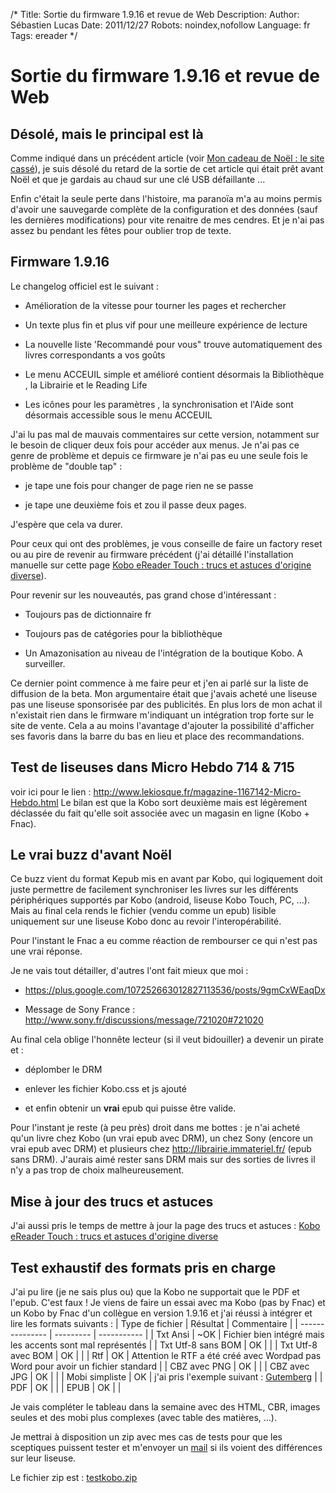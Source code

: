 /*
Title: Sortie du firmware 1.9.16 et revue de Web
Description: 
Author: Sébastien Lucas
Date: 2011/12/27
Robots: noindex,nofollow
Language: fr
Tags: ereader
*/
# Sortie du firmware 1.9.16 et revue de Web

## Désolé, mais le principal est là
Comme indiqué dans un précédent article (voir [Mon cadeau de Noël : le site cassé](/blog/cadeau-noel-site-out)), je suis désolé du retard de la sortie de cet article qui était prêt avant Noël et que je gardais au chaud sur une clé USB défaillante ...

Enfin c'était la seule perte dans l'histoire, ma paranoïa m'a au moins permis d'avoir une sauvegarde complète de la configuration et des données (sauf les dernières modifications) pour vite renaitre de mes cendres. Et je n'ai pas assez bu pendant les fêtes pour oublier trop de texte.

## Firmware 1.9.16

Le changelog officiel est le suivant :

*	Amélioration de la vitesse pour tourner les pages et rechercher

*	Un texte plus fin et plus vif pour une meilleure expérience de lecture

*	La nouvelle liste 'Recommandé pour vous" trouve automatiquement des livres correspondants a vos goûts

*	Le menu ACCEUIL simple et amélioré contient désormais la Bibliothèque , la Librairie et le Reading Life

*	Les icônes pour les paramètres , la synchronisation et l'Aide sont désormais accessible sous le menu ACCEUIL
  
J'ai lu pas mal de mauvais commentaires sur cette version, notamment sur le besoin de cliquer deux fois pour accéder aux menus. Je n'ai pas ce genre de problème et depuis ce firmware je n'ai pas eu une seule fois le problème de "double tap" : 

*	je tape une fois pour changer de page rien ne se passe

*	je tape une deuxième fois et zou il passe deux pages.

J'espère que cela va durer.

Pour ceux qui ont des problèmes, je vous conseille de faire un factory reset ou au pire de revenir au firmware précédent (j'ai détaillé l'installation manuelle sur cette page [Kobo eReader Touch : trucs et astuces d'origine diverse](/blog/kobo-ereader-touch-5)).
  
Pour revenir sur les nouveautés, pas grand chose d'intéressant :

*	Toujours pas de dictionnaire fr

*	Toujours pas de catégories pour la bibliothèque

*	Un Amazonisation au niveau de l'intégration de la boutique Kobo. A surveiller.

Ce dernier point commence à me faire peur et j'en ai parlé sur la liste de diffusion de la beta. Mon argumentaire était que j'avais acheté une liseuse pas une liseuse sponsorisée par des publicités. En plus lors de mon achat il n'existait rien dans le firmware m'indiquant un intégration trop forte sur le site de vente. Cela a au moins l'avantage d'ajouter la possibilité d'afficher ses favoris dans la barre du bas en lieu et place des recommandations.
## Test de liseuses dans Micro Hebdo 714 & 715

voir ici pour le lien : http://www.lekiosque.fr/magazine-1167142-Micro-Hebdo.html
Le bilan est que la Kobo sort deuxième mais est légèrement déclassée du fait qu'elle soit associée avec un magasin en ligne (Kobo + Fnac).
## Le vrai buzz d'avant Noël

Ce buzz vient du format Kepub mis en avant par Kobo, qui logiquement doit juste permettre de facilement synchroniser les livres sur les différents périphériques supportés par Kobo (android, liseuse Kobo Touch, PC, ...). Mais au final cela rends le fichier (vendu comme un epub) lisible uniquement sur une liseuse Kobo donc au revoir l'interopérabilité.

Pour l'instant le Fnac a eu comme réaction de rembourser ce qui n'est pas une vrai réponse.

Je ne vais tout détailler, d'autres l'ont fait mieux que moi : 

*	https://plus.google.com/107252663012827113536/posts/9gmCxWEaqDx

*	Message de Sony France : http://www.sony.fr/discussions/message/721020#721020
  
Au final cela oblige l'honnête lecteur (si il veut bidouiller) a devenir un pirate et : 

*	déplomber le DRM 

*	enlever les fichier Kobo.css et js ajouté

*	et enfin obtenir un **vrai** epub qui puisse être valide.

Pour l'instant je reste (à peu près) droit dans me bottes : je n'ai acheté qu'un livre chez Kobo (un vrai epub avec DRM), un chez Sony (encore un vrai epub avec DRM) et plusieurs chez http://librairie.immateriel.fr/ (epub sans DRM). J'aurais aimé rester sans DRM mais sur des sorties de livres il n'y a pas trop de choix malheureusement.
## Mise à jour des trucs et astuces

J'ai aussi pris le temps de mettre à jour la page des trucs et astuces : [Kobo eReader Touch : trucs et astuces d'origine diverse](/blog/kobo-ereader-touch-5)
## Test exhaustif des formats pris en charge

J'ai pu lire (je ne sais plus ou) que la Kobo ne supportait que le PDF et l'epub. C'est faux !
Je viens de faire un essai avec ma Kobo (pas by Fnac) et un Kobo by Fnac d'un collègue en version 1.9.16 et j'ai réussi à intégrer et lire les formats suivants :
 | Type de fichier    | Résultat | Commentaire                                                                          | 
 | ---------------    | --------- | -----------                                                                          | 
 | Txt Ansi           | ~OK       | Fichier bien intégré mais les accents sont mal représentés                       | 
 | Txt Utf-8 sans BOM | OK        |                                                                                      | 
 | Txt Utf-8 avec BOM | OK        |                                                                                      | 
 | Rtf                | OK        | Attention le RTF a été créé avec Wordpad pas Word pour avoir un fichier standard | 
 | CBZ avec PNG       | OK        |                                                                                      | 
 | CBZ avec JPG       | OK        |                                                                                      | 
 | Mobi simpliste     | OK        | j'ai pris l'exemple suivant : [Gutemberg](http://www.gutenberg.org/ebooks/18262)     | 
 | PDF                | OK        |                                                                                      | 
 | EPUB               | OK        |                                                                                      | 

Je vais compléter le tableau dans la semaine avec des HTML, CBR, images seules et des mobi plus complexes (avec table des matières, ...).

Je mettrai à disposition un zip avec mes cas de tests pour que les sceptiques puissent tester et m'envoyer un [mail](/user/sebastien_lucas) si ils voient des différences sur leur liseuse.

Le fichier zip est : [testkobo.zip](/blog/testkobo.zip)
